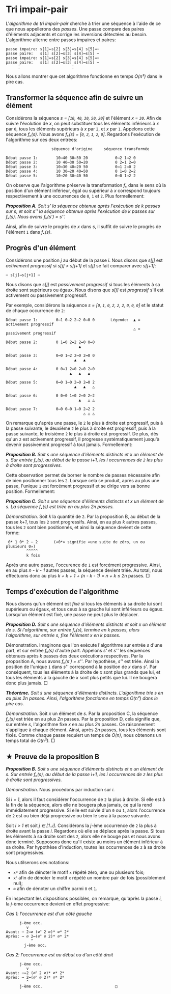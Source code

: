 # Tri impair-pair

L'_algorithme de tri impair-pair_ cherche à trier une séquence à l'aide de ce que nous
appellerons des _passes_. Une passe compare des paires d'éléments adjacents et corrige les inversions détectées
au besoin. L'algorithme alterne entre passes impaires et paires:

```
passe impaire: s[1]↔s[2] s[3]↔s[4] s[5]⇿⋯
passe paire:   s[1] s[2]↔s[3] s[4]↔s[5] ⋯
passe impaire: s[1]↔s[2] s[3]↔s[4] s[5]⇿⋯
passe paire:   s[1] s[2]↔s[3] s[4]↔s[5] ⋯
     ⋮                      ⋮
```

Nous allons montrer que cet algorithme fonctionne en temps _O(n²)_ dans le pire cas.

## Transformer la séquence afin de suivre un élément

Considérons la séquence _s = [`10`, `40`, `30`, `50`, `20`]_ et l'élément _x = `30`_. Afin de suivre l'évolution de _x_, on peut substituer
tous les éléments inférieurs à _x_ par `0`, tous les éléments supérieurs à _x_ par `2`, et _x_ par `1`. Appelons cette séquence
_fₓ(s)_. Nous avons _fₓ(s) = [`0`, `2`, `1`, `2`, `0`]_. Regardons l'exécution de l'algorithme sur ces deux entrées:

```
                    séquence d'origine     séquence transformée

Début passe 1:        10↔40 30↔50 20            0↔2 1↔2 0
Début passe 2:        10 40↔30 50↔20            0 2↔1 2↔0
Début passe 3:        10↔30 40↔20 50            0↔1 2↔0 2
Début passe 4:        10 30↔20 40↔50            0 1↔0 2↔2
Début passe 5:        10↔20 30↔40 50            0↔0 1↔2 2
```
On observe que l'algorithme préserve la transformation _fₓ_ dans le sens où la position d'un élément inférieur, égal ou supérieur à _x_ correspond
toujours respectivement à une occurrences de `0`, `1` et `2`. Plus formellement:

***Proposition A.*** *Soit _s'_ la séquence obtenue après l'exécution de _k_ passes sur _s_, et soit _s''_ la séquence
obtenue après l'exécution de _k_ passes sur _fₓ(s)_. Nous avons _fₓ(s') = s''_.*

Ainsi, afin de suivre le progrès de _x_ dans _s_, il suffit de suivre le progrès de l'élément `1` dans _fₓ(s)_.

## Progrès d'un élément

Considérons une position _j_ au début de la passe _i_. Nous disons que _s[j]_ est _activement progressif_ si _s[j] > s[j+1]_ et _s[j]_ se fait comparer avec _s[j+1]_:

```
⋯ s[j]↔s[j+1] ⋯
```

Nous disons que _s[j]_ est _passivement progressif_ si tous les éléments à sa droite sont supérieurs ou égaux.
Nous disons que _s[j]_ est _progressif_ s'il est activement ou passivement progressif.

Par exemple, considérons la séquence _s = [`0`, `1`, `0`, `2`, `2`, `2`, `0`, `0`, `0`]_ et le statut de chaque occurrence de `2`:

```
Début passe 1:        0↔1 0↔2 2↔2 0↔0 0       Légende:  ▲ =  activement progressif
                                                        △ = passivement progressif

Début passe 2:        0 1↔0 2↔2 2↔0 0↔0
                                ▲

Début passe 3:        0↔0 1↔2 2↔0 2↔0 0
                              ▲   ▲

Début passe 4:        0 0↔1 2↔0 2↔0 2↔0
                            ▲   ▲   ▲

Début passe 5:        0↔0 1↔0 2↔0 2↔0 2
                              ▲   ▲   △

Début passe 6:        0 0↔0 1↔0 2↔0 2↔2
                                ▲   △ △

Début passe 7:        0↔0 0↔0 1↔0 2↔2 2
                                  △ △ △
```

On remarque qu'après une passe, le `2` le plus à droite est progressif, puis à la passe suivante, le deuxième `2` le plus à droite est progressif, puis à
la passe suivante, le troisième `2` le plus à droite est progressif. De plus, dès qu'un `2` est activement progressif, il progresse systématiquement jusqu'à
devenir passivement progressif à tout jamais. Formellement:

***Proposition B.*** *Soit _s_ une séquence d'éléments distincts et _x_ un élément de _s_. Sur entrée _fₓ(s)_, au début de la passe _i+1_, les _i_ occurrences de `2` les plus à droite sont progressives.*

Cette observation permet de borner le nombre de passes nécessaire afin de bien positionner tous les `2`. Lorsque cela
se produit, après au plus une passe, l'unique `1` est forcément progressif et se dirige vers sa bonne position. Formellement:

***Proposition C.*** *Soit _s_ une séquence d'éléments distincts et _x_ un élément de _s_. La séquence _fₓ(s)_ est triée en au plus _2n_ passes.*

*Démonstration.* Soit _k_ la quantité de `2`. Par la proposition B, au début de la passe _k+1_, tous les `2` sont
progressifs. Ainsi, en au plus _k_ autres passes, tous les `2` sont bien positionnés, et ainsi la séquence devient
de cette forme:

```
 0* 1 0* 2 ⋯ 2       («0*» signifie «une suite de zéro, un ou plusieurs 0»)
         ^^^^^
         k fois
```

Après une autre passe, l'occurence de `1` est forcément progressive. Ainsi, en au plus _n - k - 1_ autres passes,
la séquence devient triée. Au total, nous effectuons donc au plus _k + k + 1 + (n - k - 1) = n + k ≤ 2n_ passes. □

## Temps d'exécution de l'algorithme

Nous disons qu'un élément est _fixé_ si tous les éléments à sa droite lui sont supérieurs ou égaux, et tous ceux à sa gauche lui sont
inférieurs ou égaux. Lorsqu'un élément est fixé, une passe ne peut plus le déplacer.

***Proposition D.*** *Soit _s_ une séquence d'éléments distincts et soit _x_ un élément de _s_. Si l'algorithme, sur entrée _fₓ(s)_, termine en _k_ passes, alors l'algorithme,
sur entrée _s_, fixe l'élément _x_ en _k_ passes.*

Démonstration. Imaginons que l'on exécute l'algorithme sur entrée _s_ d'une part, et sur entrée _fₓ(s)_ d'autre part. Appelons  _s'_
et _s''_ les séquences obtenues après _k_ passes des deux exécutions respectives. Par la proposition A, nous avons _fₓ(s') = s''_.
Par hypothèse, _s''_ est triée. Ainsi la position de l'unique `1` dans _s''_ correspond à la position de _x_ dans _s'_. Par conséquent,
tous les éléments à la droite de _x_ sont plus grands que lui, et tous les éléments à la gauche de _x_ sont plus petits que lui.
Il ne bougera donc plus jamais. □

***Théorème.*** *Soit _s_ une séquence d'éléments distincts. L'algorithme trie _s_ en au plus _2n_ passes. Ainsi, l'algorithme fonctionne en temps O(n²) dans le pire cas.*

*Démonstration.* Soit _x_ un élément de _s_. Par la proposition C, la séquence _fₓ(s)_ est triée en au plus _2n_ passes.
Par la proposition D, cela signifie que, sur entrée _s_, l'algorithme fixe _x_ en au plus _2n_ passes. Ce raisonnement
s'applique à chaque élément. Ainsi, après _2n_ passes, tous les éléments sont fixés. Comme chaque passe requiert un temps de _O(n)_, nous obtenons un temps total de _O(n²)_. □

## ★ Preuve de la proposition B

***Proposition B.*** *Soit _s_ une séquence d'éléments distincts et _x_ un élément de _s_. Sur entrée _fₓ(s)_, au début de la passe _i+1_, les _i_ occurrences de `2` les plus à droite sont progressives.*

*Démonstration.* Nous procédons par induction sur _i_.

Si _i = 1_, alors il faut considérer l'occurrence de `2` la plus à droite. Si elle est à la fin de la
séquence, alors elle ne bougera plus jamais, ce qui la rend immédiatement progressive. Si elle
est suivie d'un `0` ou `1`, alors l'occurrence de `2` est ou bien déjà progressive ou bien le sera à la passe
suivante.

Soit _i > 1_ et soit _j ∈ [1..i]_. Considérons la _j_-ème occurrence de `2` la plus à droite avant la passe _i_.
Regardons où elle se déplace après la passe. Si tous les éléments à sa droite sont des `2`, alors
elle ne bouge pas et nous avons donc terminé. Supposons donc qu'il existe au moins un élément inférieur à sa droite.
Par hypothèse d'induction, toutes les occurrences de `2` à sa droite sont progressives.

Nous utilserons ces notations:

* `x*` afin de dénoter le motif `x` répété zéro, une ou plusieurs fois;
* `xᙾ` afin de dénoter le motif `x` répété un nombre pair de fois (possiblement nul);
* `⌀` afin de dénoter un chiffre parmi `0` et `1`.

En inspectant les dispositions possibles, on remarque, qu'après la passe _i_, la _j_-ème occurrence
devient en effet progressive:

*Cas 1: l'occurrence est d'un côté gauche*
```
      j-ème occ.
         v
Avant: ⋯ 2↔⌀ (⌀ᙾ 2 ⌀)* ⌀* 2*
Après: ⋯ ⌀ 2↔(⌀ᙾ ⌀ 2)* ⌀* 2*
           ^
        j-ème occ.
```
*Cas 2: l'occurrence est au début ou d'un côté droit*
```
      j-ème occ.
         v
Avant: ⋯⇿2 (⌀ᙾ 2 ⌀)* ⌀* 2*
Après: ⋯ 2↔(⌀ᙾ ⌀ 2)* ⌀* 2*
         ^
      j-ème occ.                                □
```
